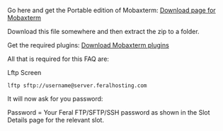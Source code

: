 
Go here and get the Portable edition of Mobaxterm: [Download page for Mobaxterm]( http://mobaxterm.mobatek.net/download-home-edition.html)

Download this file somewhere and then extract the zip to a folder.

Get the required plugins: [Download Mobaxterm plugins](http://mobaxterm.mobatek.net/plugins.html)

All that is required for this FAQ are:

Lftp
Screen

~~~
lftp sftp://username@server.feralhosting.com
~~~

It will now ask for you password:

Password = Your Feral FTP/SFTP/SSH password as shown in the Slot Details page for the relevant slot.


